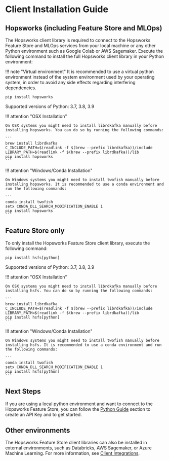 # Client Installation Guide

## Hopsworks (including Feature Store and MLOps)
The Hopsworks client library is required to connect to the Hopsworks Feature Store and MLOps services from your local machine or any other Python environment such as Google Colab or AWS Sagemaker. Execute the following command to install the full Hopsworks client library in your Python environment:

!!! note "Virtual environment"
    It is recommended to use a virtual python environment instead of the system environment used by your operating system, in order to avoid any side effects regarding interfering dependencies.

```
pip install hopsworks
```
Supported versions of Python: 3.7, 3.8, 3.9

!!! attention "OSX Installation"

    On OSX systems you might need to install librdkafka manually before installing hopsworks. You can do so by running the following commands:

    ```
    brew install librdkafka
    C_INCLUDE_PATH=$(readlink -f $(brew --prefix librdkafka))/include
    LIBRARY_PATH=$(readlink -f $(brew --prefix librdkafka))/lib
    pip install hopsworks
    ```

!!! attention "Windows/Conda Installation"

    On Windows systems you might need to install twofish manually before installing hopsworks. It is recommended to use a conda environment and run the following commands:
    
    ```
    conda install twofish
    setx CONDA_DLL_SEARCH_MODIFICATION_ENABLE 1
    pip install hopsworks
    ```

## Feature Store only
To only install the Hopsworks Feature Store client library, execute the following command:

```
pip install hsfs[python]
```
Supported versions of Python: 3.7, 3.8, 3.9

!!! attention "OSX Installation"

    On OSX systems you might need to install librdkafka manually before installing hsfs. You can do so by running the following commands:

    ```
    brew install librdkafka
    C_INCLUDE_PATH=$(readlink -f $(brew --prefix librdkafka))/include
    LIBRARY_PATH=$(readlink -f $(brew --prefix librdkafka))/lib
    pip install hsfs[python]
    ```

!!! attention "Windows/Conda Installation"

    On Windows systems you might need to install twofish manually before installing hsfs. It is recommended to use a conda environment and run the following commands:
    
    ```
    conda install twofish
    setx CONDA_DLL_SEARCH_MODIFICATION_ENABLE 1
    pip install hsfs[python]
    ```

## Next Steps

If you are using a local python environment and want to connect to the Hopsworks Feature Store, you can follow the [Python Guide](../integrations/python.md#generate-an-api-key) section to create an API Key and to get started.

## Other environments

The Hopsworks Feature Store client libraries can also be installed in external environments, such as Databricks, AWS Sagemaker, or Azure Machine Learning. For more information, see [Client Integrations](../integrations/index.md).

